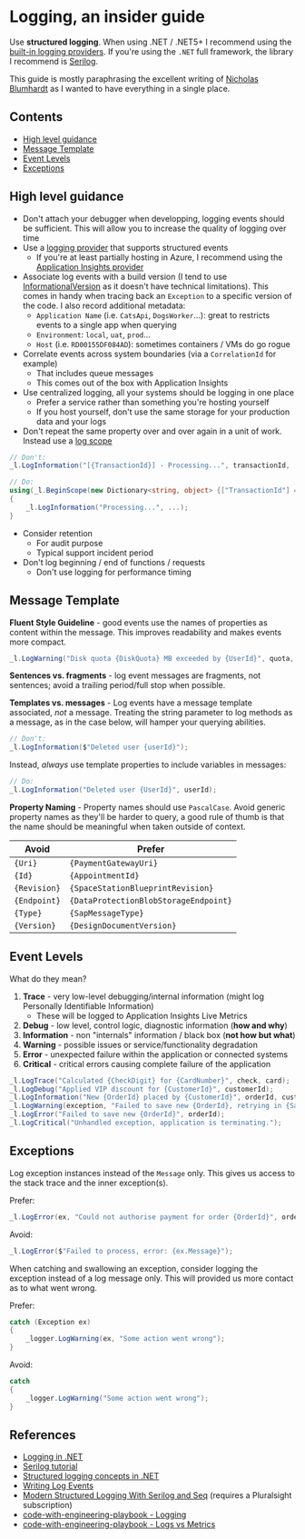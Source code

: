 # Logging, an insider guide

Use **structured logging**. When using .NET / .NET5+ I recommend using the [built-in logging providers][dotnet-logging]. If you're using the `.NET` full framework, the library I recommend is [Serilog][serilog].

This guide is mostly paraphrasing the excellent writing of [Nicholas Blumhardt][nicholas-blumhardt] as I wanted to have everything in a single place.

## Contents

- [High level guidance](#high-level-guidance)
- [Message Template](#message-template)
- [Event Levels](#event-levels)
- [Exceptions](#exceptions)

## High level guidance

- Don't attach your debugger when developping, logging events should be sufficient. This will allow you to increase the quality of logging over time
- Use a [logging provider][logging-provider] that supports structured events
  - If you're at least partially hosting in Azure, I recommend using the [Application Insights provider][application-insights-provider]
- Associate log events with a build version (I tend to use [InformationalVersion][informational-version] as it doesn't have technical limitations). This comes in handy when tracing back an `Exception` to a specific version of the code. I also record additional metadata:
  - `Application Name` (i.e. `CatsApi`, `DogsWorker`...): great to restricts events to a single app when querying
  - `Environment`: `local`, `uat`, `prod`...
  - `Host` (i.e. `RD00155DF084AD`): sometimes containers / VMs do go rogue
- Correlate events across system boundaries (via a `CorrelationId` for example)
  - That includes queue messages
  - This comes out of the box with Application Insights
- Use centralized logging, all your systems should be logging in one place
  - Prefer a service rather than something you're hosting yourself
  - If you host yourself, don't use the same storage for your production data and your logs
- Don't repeat the same property over and over again in a unit of work. Instead use a [log scope][log-scope]

```csharp
// Don't:
_l.LogInformation("[{TransactionId}] - Processing...", transactionId, ...);
```

```csharp
// Do:
using(_l.BeginScope(new Dictionary<string, object> {["TransactionId"] = transactionId}))
{
    _l.LogInformation("Processing...", ...);
}
```

- Consider retention
  - For audit purpose
  - Typical support incident period
- Don't log beginning / end of functions / requests
  - Don't use logging for performance timing

## Message Template

**Fluent Style Guideline** - good events use the names of properties as content within the message. This improves readability and makes events more compact.

```csharp
_l.LogWarning("Disk quota {DiskQuota} MB exceeded by {UserId}", quota, userId);
```

**Sentences vs. fragments** - log event messages are fragments, not sentences; avoid a trailing period/full stop when possible.

**Templates vs. messages** - Log events have a message template associated, _not_ a message. Treating the string parameter to log methods as a message, as in the case below, will hamper your querying abilities.

```csharp
// Don't:
_l.LogInformation($"Deleted user {userId}");
```

Instead, _always_ use template properties to include variables in messages:

```csharp
// Do:
_l.LogInformation("Deleted user {UserId}", userId);
```

**Property Naming** - Property names should use `PascalCase`. Avoid generic property names as they'll be harder to query, a good rule of thumb is that the name should be meaningful when taken outside of context.

| Avoid        | Prefer                                |
| ------------ | ------------------------------------- |
| `{Uri}`      | `{PaymentGatewayUri}`                 |
| `{Id}`       | `{AppointmentId}`                     |
| `{Revision}` | `{SpaceStationBlueprintRevision}`     |
| `{Endpoint}` | `{DataProtectionBlobStorageEndpoint}` |
| `{Type}`     | `{SapMessageType}`                    |
| `{Version}`  | `{DesignDocumentVersion}`             |

## Event Levels

What do they mean?

1. **Trace** - very low-level debugging/internal information (might log Personally Identifiable Information)
    - These will be logged to Application Insights Live Metrics
1. **Debug** - low level, control logic, diagnostic information (**how and why**)
1. **Information** - non "internals" information / black box (**not how but what**)
1. **Warning** - possible issues or service/functionality degradation
1. **Error** - unexpected failure within the application or connected systems
1. **Critical** - critical errors causing complete failure of the application

```csharp
_l.LogTrace("Calculated {CheckDigit} for {CardNumber}", check, card);
_l.LogDebug("Applied VIP discount for {CustomerId}", customerId);
_l.LogInformation("New {OrderId} placed by {CustomerId}", orderId, customerId);
_l.LogWarning(exception, "Failed to save new {OrderId}, retrying in {SaveOrderRetryDelay} milliseconds", orderId, retryDelay);
_l.LogError("Failed to save new {OrderId}", orderId);
_l.LogCritical("Unhandled exception, application is terminating.");
```

## Exceptions

Log exception instances instead of the `Message` only. This gives us access to the stack trace and the inner exception(s).

Prefer:

```csharp
_l.LogError(ex, "Could not authorise payment for order {OrderId}", orderId);
```

Avoid:

```csharp
_l.LogError($"Failed to process, error: {ex.Message}");
```

When catching and swallowing an exception, consider logging the exception instead of a log message only. This will provided us more contact as to what went wrong.

Prefer:

```csharp
catch (Exception ex)
{
    _logger.LogWarning(ex, "Some action went wrong");
}
```

Avoid:

```csharp
catch
{
    _logger.LogWarning("Some action went wrong");
}
```

## References

- [Logging in .NET][dotnet-logging]
- [Serilog tutorial][serilog-tutorial]
- [Structured logging concepts in .NET][structured-logging-dotnet]
- [Writing Log Events][writing-log-events]
- [Modern Structured Logging With Serilog and Seq][pluralsight-serilog-seq] (requires a Pluralsight subscription)
- [code-with-engineering-playbook - Logging][code-with-engineering-playbook-logging]
- [code-with-engineering-playbook - Logs vs Metrics][code-with-engineering-playbook-logs-vs-metrics]

[code-with-engineering-playbook-logs-vs-metrics]: https://microsoft.github.io/code-with-engineering-playbook/observability/log-vs-metric.html
[code-with-engineering-playbook-logging]: https://microsoft.github.io/code-with-engineering-playbook/observability/pillars/logging.html
[serilog-tutorial]: https://blog.getseq.net/serilog-tutorial/
[structured-logging-dotnet]: https://nblumhardt.com/2016/06/structured-logging-concepts-in-net-series-1/
[writing-log-events]: https://github.com/serilog/serilog/wiki/Writing-Log-Events
[serilog]: https://serilog.net/
[nicholas-blumhardt]: https://twitter.com/nblumhardt
[pluralsight-serilog-seq]: https://www.pluralsight.com/courses/modern-structured-logging-serilog-seq
[informational-version]: https://docs.microsoft.com/en-us/dotnet/api/system.reflection.assemblyinformationalversionattribute.informationalversion?view=netcore-2.0#System_Reflection_AssemblyInformationalVersionAttribute_InformationalVersion
[dotnet-logging]: https://docs.microsoft.com/en-us/aspnet/core/fundamentals/logging/?view=aspnetcore-5.0
[logging-provider]: https://docs.microsoft.com/en-us/aspnet/core/fundamentals/logging/?view=aspnetcore-5.0#built-in-logging-providers-1
[application-insights-provider]: https://docs.microsoft.com/en-us/aspnet/core/fundamentals/logging/?view=aspnetcore-5.0#azure-application-insights-1
[log-scope]: https://docs.microsoft.com/en-us/aspnet/core/fundamentals/logging/?view=aspnetcore-5.0#log-scopes-1
